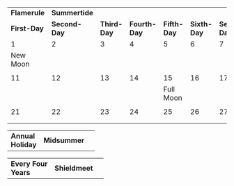 |                |                |               |                |               |               |                 |               |               |               |
| -------------- | -------------- | ------------- | -------------- | ------------- | ------------- | --------------- | ------------- | ------------- | ------------- |
| **Flamerule**  | **Summertide** |               |                |               |               |                 |               |               |               |
| **First-Day**  | **Second-Day** | **Third-Day** | **Fourth-Day** | **Fifth-Day** | **Sixth-Day** | **Seventh-Day** | **Eight-Day** | **Ninth-Day** | **Tenth-Day** |
| 1              | 2              | 3             | 4              | 5             | 6             | 7               | 8             | 9             | 10            |
| New Moon  <br> |                |               |                |               |               |                 |               |               |               |
|                |                |               |                |               |               |                 |               |               |               |
| 11             | 12             | 13            | 14             | 15            | 16            | 17              | 18            | 19            | 20            |
|                |                |               |                | Full Moon     |               |                 |               |               |               |
|                |                |               |                |               |               |                 |               |               |               |
| 21             | 22             | 23            | 24             | 25            | 26            | 27              | 28            | 29            | 30            |
|                |                |               |                |               |               |                 |               |               |               |
|                |                |               |                |               |               |                 |               |               |               |

|   |   |   |
|---|---|---|
|**Annual**  <br>**Holiday**|**Midsummer**||

|   |   |   |
|---|---|---|
|**Every Four**  <br>**Years**|**Shieldmeet**||
